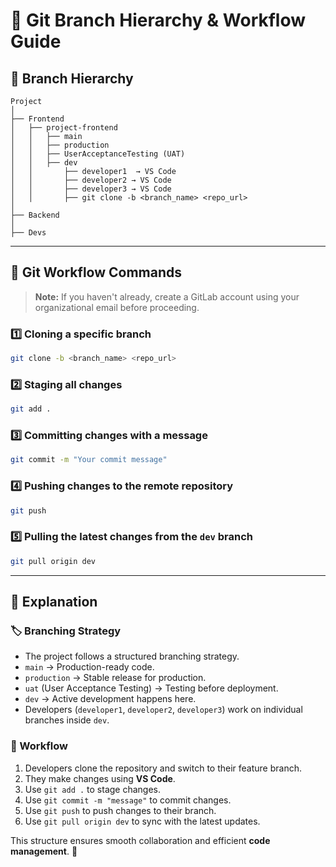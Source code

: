 # 🚀 Git Branch Hierarchy & Workflow Guide

## 📂 Branch Hierarchy

```
Project
│
├── Frontend
│   ├── project-frontend
│   │   ├── main
│   │   ├── production
│   │   ├── UserAcceptanceTesting (UAT)
│   │   ├── dev
│   │       ├── developer1  → VS Code
│   │       ├── developer2 → VS Code
│   │       ├── developer3 → VS Code
│   │       ├── git clone -b <branch_name> <repo_url>
│
├── Backend
│
├── Devs
```

---

## 🔧 Git Workflow Commands

> **Note:** If you haven't already, create a GitLab account using your organizational email before proceeding.

### 1️⃣ Cloning a specific branch  
```sh
git clone -b <branch_name> <repo_url>
```

### 2️⃣ Staging all changes  
```sh
git add .
```

### 3️⃣ Committing changes with a message  
```sh
git commit -m "Your commit message"
```

### 4️⃣ Pushing changes to the remote repository  
```sh
git push
```

### 5️⃣ Pulling the latest changes from the `dev` branch  
```sh
git pull origin dev
```

---

## 📖 Explanation

### 🏷️ Branching Strategy
- The project follows a structured branching strategy.
- `main` → Production-ready code.
- `production` → Stable release for production.
- `uat` (User Acceptance Testing) → Testing before deployment.
- `dev` → Active development happens here.
- Developers (`developer1`, `developer2`, `developer3`) work on individual branches inside `dev`.

### 🔄 Workflow
1. Developers clone the repository and switch to their feature branch.
2. They make changes using **VS Code**.
3. Use `git add .` to stage changes.
4. Use `git commit -m "message"` to commit changes.
5. Use `git push` to push changes to their branch.
6. Use `git pull origin dev` to sync with the latest updates.

This structure ensures smooth collaboration and efficient **code management**. 🚀
